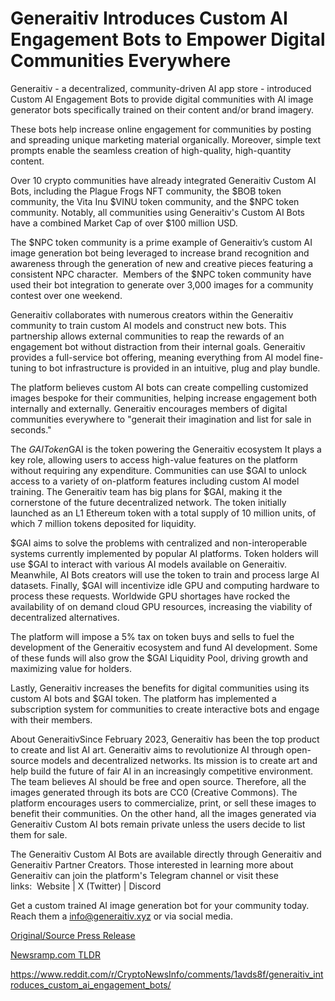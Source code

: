# Generaitiv Introduces Custom AI Engagement Bots to Empower Digital Communities Everywhere

Generaitiv - a decentralized, community-driven AI app store - introduced Custom AI Engagement Bots to provide digital communities with AI image generator bots specifically trained on their content and/or brand imagery.

These bots help increase online engagement for communities by posting and spreading unique marketing material organically. Moreover, simple text prompts enable the seamless creation of high-quality, high-quantity content.

Over 10 crypto communities have already integrated Generaitiv Custom AI Bots, including the Plague Frogs NFT community, the $BOB token community, the Vita Inu $VINU token community, and the $NPC token community. Notably, all communities using Generaitiv's Custom AI Bots have a combined Market Cap of over $100 million USD.

The $NPC token community is a prime example of Generaitiv’s custom AI image generation bot being leveraged to increase brand recognition and awareness through the generation of new and creative pieces featuring a consistent NPC character.  Members of the $NPC token community have used their bot integration to generate over 3,000 images for a community contest over one weekend.

Generaitiv collaborates with numerous creators within the Generaitiv community to train custom AI models and construct new bots. This partnership allows external communities to reap the rewards of an engagement bot without distraction from their internal goals. Generaitiv provides a full-service bot offering, meaning everything from AI model fine-tuning to bot infrastructure is provided in an intuitive, plug and play bundle.

The platform believes custom AI bots can create compelling customized images bespoke for their communities, helping increase engagement both internally and externally. Generaitiv encourages members of digital communities everywhere to "generait their imagination and list for sale in seconds."

The $GAI Token$GAI is the token powering the Generaitiv ecosystem It plays a key role, allowing users to access high-value features on the platform without requiring any expenditure. Communities can use $GAI to unlock access to a variety of on-platform features including custom AI model training. The Generaitiv team has big plans for $GAI, making it the cornerstone of the future decentralized network. The token initially launched as an L1 Ethereum token with a total supply of 10 million units, of which 7 million tokens deposited for liquidity.

$GAI aims to solve the problems with centralized and non-interoperable systems currently implemented by popular AI platforms. Token holders will use $GAI to interact with various AI models available on Generaitiv. Meanwhile, AI Bots creators will use the token to train and process large AI datasets. Finally, $GAI will incentivize idle GPU and computing hardware to process these requests. Worldwide GPU shortages have rocked the availability of on demand cloud GPU resources, increasing the viability of decentralized alternatives.

The platform will impose a 5% tax on token buys and sells to fuel the development of the Generaitiv ecosystem and fund AI development. Some of these funds will also grow the $GAI Liquidity Pool, driving growth and maximizing value for holders.

Lastly, Generaitiv increases the benefits for digital communities using its custom AI bots and $GAI token. The platform has implemented a subscription system for communities to create interactive bots and engage with their members.

About GeneraitivSince February 2023, Generaitiv has been the top product to create and list AI art. Generaitiv aims to revolutionize AI through open-source models and decentralized networks. Its mission is to create art and help build the future of fair AI in an increasingly competitive environment. The team believes AI should be free and open source. Therefore, all the images generated through its bots are CC0 (Creative Commons). The platform encourages users to commercialize, print, or sell these images to benefit their communities. On the other hand, all the images generated via Generaitiv Custom AI bots remain private unless the users decide to list them for sale.

The Generaitiv Custom AI Bots are available directly through Generaitiv and Generaitiv Partner Creators. Those interested in learning more about Generaitiv can join the platform's Telegram channel or visit these links:  Website | X (Twitter) | Discord

Get a custom trained AI image generation bot for your community today. Reach them a info@generaitiv.xyz or via social media. 

[Original/Source Press Release](https://blockchainwire.io/press-release/generaitiv-introduces-custom-ai-engagement-bots-to-empower-digital-communities-everywhere)
                    

[Newsramp.com TLDR](None) 

https://www.reddit.com/r/CryptoNewsInfo/comments/1avds8f/generaitiv_introduces_custom_ai_engagement_bots/